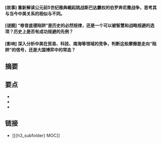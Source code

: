 #### [故事] 重新解读公元前5世纪雅典崛起挑战斯巴达霸权的伯罗奔尼撒战争，思考其与当今中美关系的相似与不同。


#### [谜题] “修昔底德陷阱”是历史的必然规律，还是一个可以被智慧和战略规避的选项？历史上是否有成功规避的先例？


#### [影响] 深入分析中美在贸易、科技、南海等领域的竞争，判断这些摩擦是走向“陷阱”的信号，还是大国博弈中的常态？


## 摘要


## 要点

- 
- 
- 

## 链接

- [[{h3_subfolder} MOC]]
